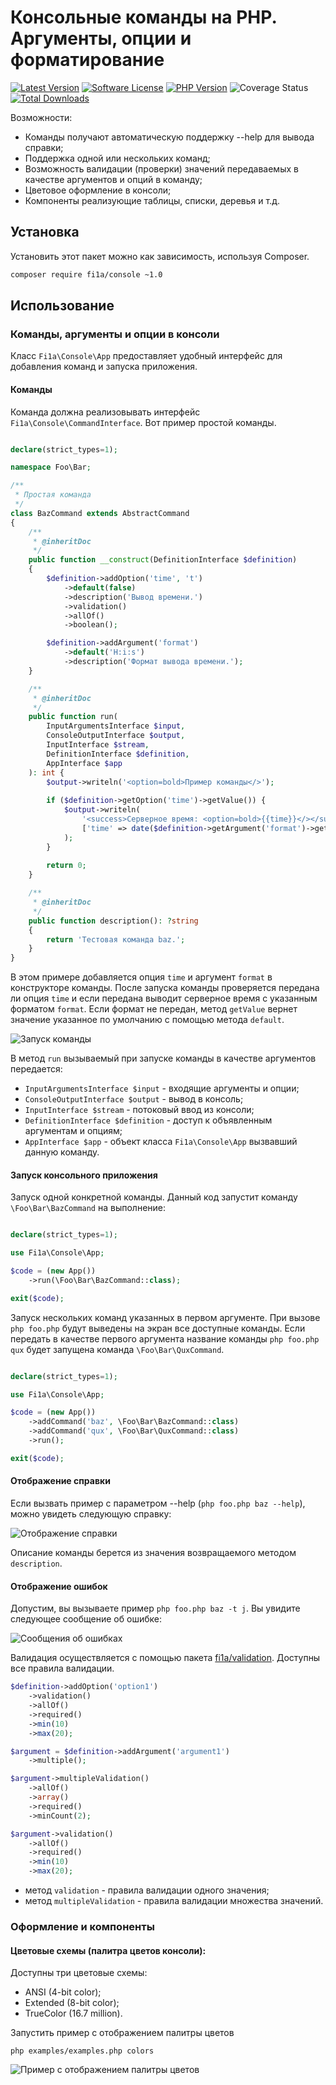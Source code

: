 # Консольные команды на PHP. Аргументы, опции и форматирование

[![Latest Version][badge-release]][packagist]
[![Software License][badge-license]][license]
[![PHP Version][badge-php]][php]
![Coverage Status][badge-coverage]
[![Total Downloads][badge-downloads]][downloads]

Возможности:

- Команды получают автоматическую поддержку --help для вывода справки;
- Поддержка одной или нескольких команд;
- Возможность валидации (проверки) значений передаваемых в качестве аргументов и опций в команду;
- Цветовое оформление в консоли;
- Компоненты реализующие таблицы, списки, деревья и т.д.

## Установка

Установить этот пакет можно как зависимость, используя Composer.

``` bash
composer require fi1a/console ~1.0
```

## Использование

### Команды, аргументы и опции в консоли

Класс ```Fi1a\Console\App``` предоставляет удобный интерфейс для добавления команд и запуска приложения.

#### Команды

Команда должна реализовывать интерфейс ```Fi1a\Console\CommandInterface```.
Вот пример простой команды.

```php

declare(strict_types=1);

namespace Foo\Bar;

/**
 * Простая команда
 */
class BazCommand extends AbstractCommand
{
    /**
     * @inheritDoc
     */
    public function __construct(DefinitionInterface $definition)
    {
        $definition->addOption('time', 't')
            ->default(false)
            ->description('Вывод времени.')
            ->validation()
            ->allOf()
            ->boolean();

        $definition->addArgument('format')
            ->default('H:i:s')
            ->description('Формат вывода времени.');
    }

    /**
     * @inheritDoc
     */
    public function run(
        InputArgumentsInterface $input,
        ConsoleOutputInterface $output,
        InputInterface $stream,
        DefinitionInterface $definition,
        AppInterface $app
    ): int {
        $output->writeln('<option=bold>Пример команды</>');
        
        if ($definition->getOption('time')->getValue()) {
            $output->writeln(
                '<success>Серверное время: <option=bold>{{time}}</></success>',
                ['time' => date($definition->getArgument('format')->getValue())]
            );
        }
        
        return 0;
    }

    /**
     * @inheritDoc
     */
    public function description(): ?string
    {
        return 'Тестовая команда baz.';
    }
}
```

В этом примере добавляется опция ```time``` и аргумент ```format``` в конструкторе команды.
После запуска команды проверяется передана ли опция ```time``` и если передана выводит серверное время
с указанным форматом ```format```. Если формат не передан, метод ```getValue```
вернет значение указанное по умолчанию с помощью метода ```default```.

![Запуск команды](images/console-screen-1.png)

В метод ```run``` вызываемый при запуске команды в качестве аргументов передается:
- ```InputArgumentsInterface $input``` - входящие аргументы и опции;
- ```ConsoleOutputInterface $output``` - вывод в консоль;
- ```InputInterface $stream``` -  потоковый ввод из консоли;
- ```DefinitionInterface $definition``` - доступ к объявленным аргументам и опциям;
- ```AppInterface $app``` - объект класса ```Fi1a\Console\App``` вызвавший данную команду.
  
#### Запуск консольного приложения

Запуск одной конкретной команды.
Данный код запустит команду ```\Foo\Bar\BazCommand``` на выполнение:

```php

declare(strict_types=1);

use Fi1a\Console\App;

$code = (new App())
    ->run(\Foo\Bar\BazCommand::class);

exit($code);
```

Запуск нескольких команд указанных в первом аргументе.
При вызове ```php foo.php``` будут выведены на экран все доступные команды.
Если передать в качестве первого аргумента название команды ```php foo.php qux```
будет запущена команда ```\Foo\Bar\QuxCommand```.

```php

declare(strict_types=1);

use Fi1a\Console\App;

$code = (new App())
    ->addCommand('baz', \Foo\Bar\BazCommand::class)
    ->addCommand('qux', \Foo\Bar\QuxCommand::class)
    ->run();

exit($code);
```

#### Отображение справки

Если вызвать пример с параметром --help (```php foo.php baz --help```), можно увидеть следующую справку:

![Отображение справки](images/console-screen-2.png)

Описание команды берется из значения возвращаемого методом ```description```.

#### Отображение ошибок

Допустим, вы вызываете пример ```php foo.php baz -t j```. Вы увидите следующее сообщение об ошибке:

![Сообщения об ошибках](images/console-screen-3.png)

Валидация осуществляется с помощью пакета [fi1a/validation](https://github.com/fi1a/validation).
Доступны все правила валидации.

```php
$definition->addOption('option1')
    ->validation()
    ->allOf()
    ->required()
    ->min(10)
    ->max(20);

$argument = $definition->addArgument('argument1')
    ->multiple();

$argument->multipleValidation()
    ->allOf()
    ->array()
    ->required()
    ->minCount(2);

$argument->validation()
    ->allOf()
    ->required()
    ->min(10)
    ->max(20);
```

- метод ```validation``` - правила валидации одного значения;
- метод ```multipleValidation``` - правила валидации множества значений.

### Оформление и компоненты

#### Цветовые схемы (палитра цветов консоли):

Доступны три цветовые схемы:

- ANSI (4-bit color);
- Extended (8-bit color);
- TrueColor (16.7 million).

Запустить пример с отображением палитры цветов

```shell
php examples/examples.php colors
```

![Пример с отображением палитры цветов](images/console-screen-4.png)

[badge-release]: https://img.shields.io/packagist/v/fi1a/console?label=release
[badge-license]: https://img.shields.io/github/license/fi1a/console?style=flat-square
[badge-php]: https://img.shields.io/packagist/php-v/fi1a/console?style=flat-square
[badge-coverage]: https://img.shields.io/badge/coverage-100%25-green
[badge-downloads]: https://img.shields.io/packagist/dt/fi1a/console.svg?style=flat-square&colorB=mediumvioletred

[packagist]: https://packagist.org/packages/fi1a/console
[license]: https://github.com/fi1a/console/blob/master/LICENSE
[php]: https://php.net
[downloads]: https://packagist.org/packages/fi1a/console